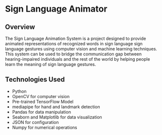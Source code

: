 # Sign Language Animator

## Overview

The Sign Language Animation System is a project designed to provide animated representations of recognized words in sign language sign language gestures using computer vision and machine learning techniques.
This system can be used to bridge the communication gap between hearing-impaired individuals and the rest of the world by helping people learn the meaning of sign language gestures.

## Technologies Used

- Python
- OpenCV for computer vision
- Pre-trained TensorFlow Model 
- mediapipe for hand and landmark detection
- Pandas for data manipulation
- Seaborn and Matplotlib for data visualization
- JSON for configuration
- Numpy for numerical operations

